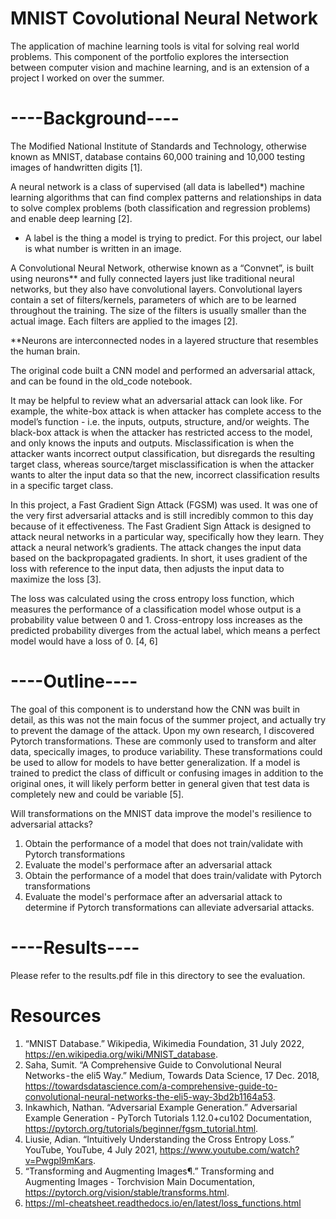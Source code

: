 # MNIST Covolutional Neural Network


The application of machine learning tools is vital for solving real world problems. This component of the portfolio explores the intersection between computer vision and machine learning, and is an extension of a project I worked on over the summer.


# ----Background----
The Modified National Institute of Standards and Technology, otherwise known as MNIST, database contains 60,000 training and 10,000 testing images of handwritten digits [1].

A neural network is a class of supervised (all data is labelled*) machine learning algorithms that can find complex patterns and relationships in data to solve complex problems (both classification and regression problems) and enable deep learning [2].

* A label is the thing a model is trying to predict. For this project, our label is what number is written in an image.

A Convolutional Neural Network, otherwise known as a “Convnet”, is built using neurons** and fully connected layers just like traditional neural networks, but they also have convolutional layers. Convolutional layers contain a set of filters/kernels, parameters of which are to be learned throughout the training. The size of the filters is usually smaller than the actual image. Each filters are applied to the images [2].

**Neurons are interconnected nodes in a layered structure that resembles the human brain.
 
The original code built a CNN model and performed an adversarial attack, and can be found in the old_code notebook.

It may be helpful to review what an adversarial attack can look like. For example, the white-box attack is when attacker has complete access to the model’s function - i.e. the inputs, outputs, structure, and/or weights. The black-box attack is when the attacker has restricted access to the model, and only knows the inputs and outputs. Misclassification is when the attacker wants incorrect output classification, but disregards the resulting target class, whereas source/target misclassification is when the attacker wants to alter the input data so that the new, incorrect classification results in a specific target class.

In this project, a Fast Gradient Sign Attack (FGSM) was used. It was one of the very first adversarial attacks and is still incredibly common to this day because of it effectiveness. The Fast Gradient Sign Attack is designed to attack neural networks in a particular way, specifically how they learn. They attack a neural network’s gradients. The attack changes the input data based on the backpropagated gradients. In short, it uses gradient of the loss with reference to the input data, then adjusts the input data to maximize the loss [3].

The loss was calculated using the cross entropy loss function, which measures the performance of a classification model whose output is a probability value between 0 and 1. Cross-entropy loss increases as the predicted probability diverges from the actual label, which means a perfect model would have a loss of 0. [4, 6]
 
# ----Outline----

The goal of this component is to understand how the CNN was built in detail, as this was not the main focus of the summer project, and actually try to prevent the damage of the attack. Upon my own research, I discovered Pytorch transformations. These are commonly used to transform and alter data, specically images, to produce variability. These transformations could be used to allow for models to have better generalization. If a model is trained to predict the class of difficult or confusing images in addition to the original ones, it will likely perform better in general given that test data is completely new and could be variable [5].

Will transformations on the MNIST data improve the model's resilience to adversarial attacks?

1. Obtain the performance of a model that does not train/validate with Pytorch transformations
2. Evaluate the model's performace after an adversarial attack
3. Obtain the performance of a model that does train/validate with Pytorch transformations
4. Evaluate the model's performace after an adversarial attack to determine if Pytorch transformations can alleviate adversarial attacks.

# ----Results----

Please refer to the results.pdf file in this directory to see the evaluation.

# Resources
1. “MNIST Database.” Wikipedia, Wikimedia Foundation, 31 July 2022, https://en.wikipedia.org/wiki/MNIST_database. 
2. Saha, Sumit. “A Comprehensive Guide to Convolutional Neural Networks - the eli5 Way.” Medium, Towards Data Science, 17 Dec. 2018, https://towardsdatascience.com/a-comprehensive-guide-to-convolutional-neural-networks-the-eli5-way-3bd2b1164a53.
3. Inkawhich, Nathan. “Adversarial Example Generation.” Adversarial Example Generation - PyTorch Tutorials 1.12.0+cu102 Documentation, https://pytorch.org/tutorials/beginner/fgsm_tutorial.html.
4. Liusie, Adian. “Intuitively Understanding the Cross Entropy Loss.” YouTube, YouTube, 4 July 2021, https://www.youtube.com/watch?v=Pwgpl9mKars.
5. “Transforming and Augmenting Images¶.” Transforming and Augmenting Images - Torchvision Main Documentation, https://pytorch.org/vision/stable/transforms.html. 
6. https://ml-cheatsheet.readthedocs.io/en/latest/loss_functions.html
